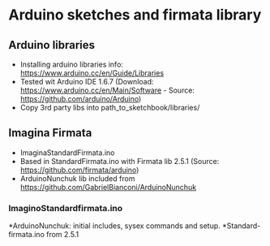 # Arduino sketches and firmata library

## Arduino libraries

  * Installing arduino libraries info: https://www.arduino.cc/en/Guide/Libraries
  * Tested wit Arduino IDE 1.6.7 (Download: https://www.arduino.cc/en/Main/Software - Source: https://github.com/arduino/Arduino)
  * Copy 3rd party libs into path_to_sketchbook/libraries/

## Imagina Firmata

  * ImaginaStandardFirmata.ino
  * Based in StandardFirmata.ino with Firmata lib 2.5.1 (Source: https://github.com/firmata/arduino)
  * ArduinoNunchuk lib included from https://github.com/GabrielBianconi/ArduinoNunchuk

### ImaginoStandardfirmata.ino

  *ArduinoNunchuk: initial includes, sysex commands and setup.
  *Standard-firmata.ino from 2.5.1
